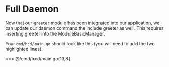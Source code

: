 # Full Daemon

Now that our `greeter` module has been integrated into our application, we can update our daemon command the include greeter as well. This requires inserting greeter into the ModuleBasicManager.

Your `cmd/hcd/main.go` should look like this (you will need to add the two highlighted lines).

<<< @/cmd/hcd/main.go{13,8}
